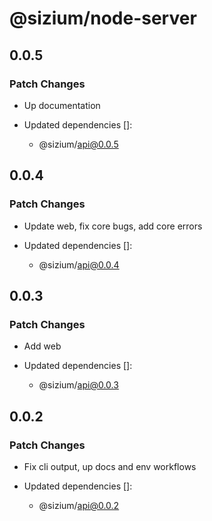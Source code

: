 # @sizium/node-server

## 0.0.5

### Patch Changes

- Up documentation

- Updated dependencies []:
  - @sizium/api@0.0.5

## 0.0.4

### Patch Changes

- Update web, fix core bugs, add core errors

- Updated dependencies []:
  - @sizium/api@0.0.4

## 0.0.3

### Patch Changes

- Add web

- Updated dependencies []:
  - @sizium/api@0.0.3

## 0.0.2

### Patch Changes

- Fix cli output, up docs and env workflows

- Updated dependencies []:
  - @sizium/api@0.0.2
